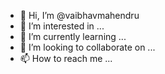 - 👋 Hi, I’m @vaibhavmahendru
- 👀 I’m interested in ...
- 🌱 I’m currently learning ...
- 💞️ I’m looking to collaborate on ...
- 📫 How to reach me ...

<!---
vaibhavmahendru/vaibhavmahendru is a ✨ special ✨ repository because its `README.md` (this file) appears on your GitHub profile.
You can click the Preview link to take a look at your changes.
--->
